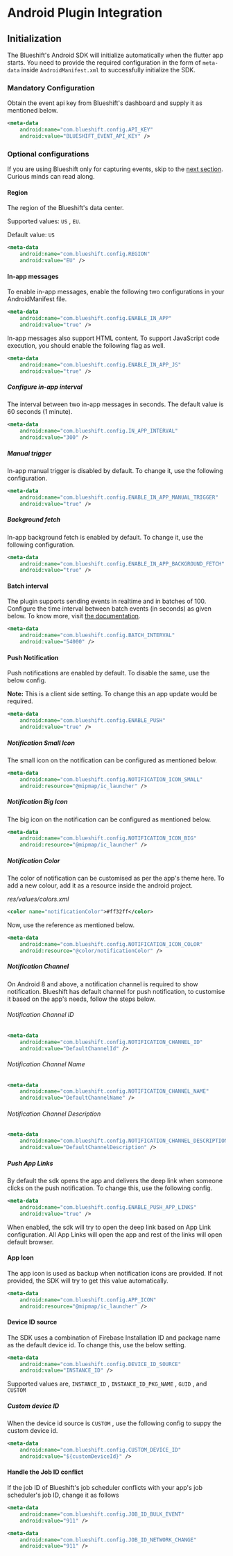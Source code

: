 # Android Plugin Integration

## Initialization

The Blueshift's Android SDK will initialize automatically when the flutter app starts. You need to provide the required configuration in the form of `meta-data` inside `AndroidManifest.xml` to successfully initialize the SDK.

### Mandatory Configuration

Obtain the event api key from Blueshift's dashboard and supply it as mentioned below.

```xml
<meta-data
    android:name="com.blueshift.config.API_KEY"
    android:value="BLUESHIFT_EVENT_API_KEY" />
```

### Optional configurations

If you are using Blueshift only for capturing events, skip to the [next section](). Curious minds can read along.

#### Region

The region of the Blueshift's data center.

Supported values: `US` , `EU`. 

Default value: `US`

```xml
<meta-data
    android:name="com.blueshift.config.REGION"
    android:value="EU" />
```

#### In-app messages

To enable in-app messages, enable the following two configurations in your AndroidManifest file.

```xml
<meta-data
    android:name="com.blueshift.config.ENABLE_IN_APP"
    android:value="true" />
```

In-app messages also support HTML content. To support JavaScript code execution, you should enable the following flag as well.

```xml
<meta-data
    android:name="com.blueshift.config.ENABLE_IN_APP_JS"
    android:value="true" />
```

##### Configure in-app interval

The interval between two in-app messages in seconds. The default value is 60 seconds (1 minute).

```xml
<meta-data
    android:name="com.blueshift.config.IN_APP_INTERVAL"
    android:value="300" />
```

##### Manual trigger

In-app manual trigger is disabled by default. To change it, use the following configuration.

```xml
<meta-data
    android:name="com.blueshift.config.ENABLE_IN_APP_MANUAL_TRIGGER"
    android:value="true" />
```

##### Background fetch

In-app background fetch is enabled by default. To change it, use the following configuration.

```xml
<meta-data
    android:name="com.blueshift.config.ENABLE_IN_APP_BACKGROUND_FETCH"
    android:value="true" />
```

#### Batch interval

The plugin supports sending events in realtime and in batches of 100. Configure the time interval between batch events (in seconds) as given below. To know more, visit [the documentation](https://developer.blueshift.com/docs/get-started-with-the-android-sdk#batched-events-time-interval).

```xml
<meta-data
    android:name="com.blueshift.config.BATCH_INTERVAL"
    android:value="54000" />
```

#### Push Notification

Push notifications are enabled by default. To disable the same, use the below config.

**Note:** This is a client side setting. To change this an app update would be required.

```xml
<meta-data
    android:name="com.blueshift.config.ENABLE_PUSH"
    android:value="true" />
```

##### Notification Small Icon

The small icon on the notification can be configured as mentioned below.

```xml
<meta-data
    android:name="com.blueshift.config.NOTIFICATION_ICON_SMALL"
    android:resource="@mipmap/ic_launcher" />
```

##### Notification Big Icon

The big icon on the notification can be configured as mentioned below.

```xml
<meta-data
    android:name="com.blueshift.config.NOTIFICATION_ICON_BIG"
    android:resource="@mipmap/ic_launcher" />
```

##### Notification Color

The color of notification can be customised as per the app's theme here. To add a new colour, add it as a resource inside the android project.

*res/values/colors.xml*

```xml
<color name="notificationColor">#ff32ff</color>
```

Now, use the reference as mentioned below.

```xml
<meta-data
    android:name="com.blueshift.config.NOTIFICATION_ICON_COLOR"
    android:resource="@color/notificationColor" />
```

##### Notification Channel

On Android 8 and above, a notification channel is required to show notification. Blueshift has default channel for push notification, to customise it based on the app's needs, follow the steps below.

###### Notification Channel ID

```xml
<meta-data
    android:name="com.blueshift.config.NOTIFICATION_CHANNEL_ID"
    android:value="DefaultChannelId" />
```

###### Notification Channel Name

```xml
<meta-data
    android:name="com.blueshift.config.NOTIFICATION_CHANNEL_NAME"
    android:value="DefaultChannelName" />
```

###### Notification Channel Description 

```xml
<meta-data
    android:name="com.blueshift.config.NOTIFICATION_CHANNEL_DESCRIPTION"
    android:value="DefaultChannelDescription" />
```

##### Push App Links

By default the sdk opens the app and delivers the deep link when someone clicks on the push notification. To change this, use the following config.

```xml
<meta-data
    android:name="com.blueshift.config.ENABLE_PUSH_APP_LINKS"
    android:value="true" />
```

When enabled, the sdk will try to open the deep link based on App Link configuration. All App Links will open the app and rest of the links will open default browser.

#### App Icon

The app icon is used as backup when notification icons are provided. If not provided, the SDK will try to get this value automatically.

```xml
<meta-data
    android:name="com.blueshift.config.APP_ICON"
    android:resource="@mipmap/ic_launcher" />
```

#### Device ID source

The SDK uses a combination of Firebase Installation ID and package name as the default device id. To change this, use the below setting.

```xml
<meta-data
    android:name="com.blueshift.config.DEVICE_ID_SOURCE"
    android:value="INSTANCE_ID" />
```

Supported values are, `INSTANCE_ID` , `INSTANCE_ID_PKG_NAME` , `GUID` , and `CUSTOM`

##### Custom device ID

When the device id source is `CUSTOM` , use the following config to suppy the custom device id.

```xml
<meta-data
    android:name="com.blueshift.config.CUSTOM_DEVICE_ID"
    android:value="${customDeviceId}" />
```

#### Handle the Job ID conflict

If the job ID of Blueshift's job scheduler conflicts with your app's job scheduler's job ID, change it as follows

```xml
<meta-data
    android:name="com.blueshift.config.JOB_ID_BULK_EVENT"
    android:value="911" />
```

```xml
<meta-data
    android:name="com.blueshift.config.JOB_ID_NETWORK_CHANGE"
    android:value="911" />
```

